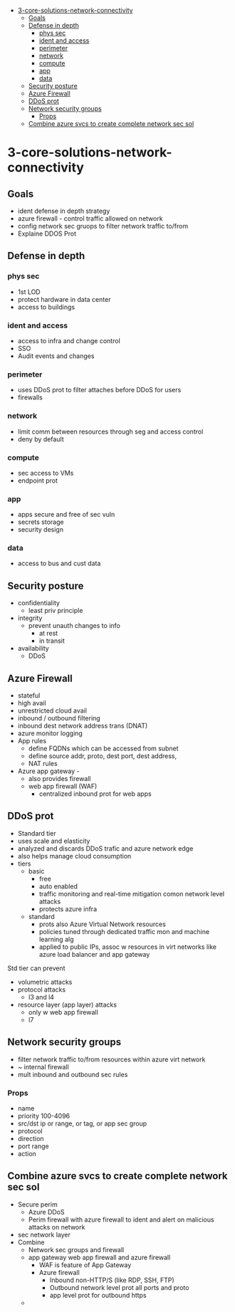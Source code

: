 - [3-core-solutions-network-connectivity](#3-core-solutions-network-connectivity)
  - [Goals](#goals)
  - [Defense in depth](#defense-in-depth)
    - [phys sec](#phys-sec)
    - [ident and access](#ident-and-access)
    - [perimeter](#perimeter)
    - [network](#network)
    - [compute](#compute)
    - [app](#app)
    - [data](#data)
  - [Security posture](#security-posture)
  - [Azure Firewall](#azure-firewall)
  - [DDoS prot](#ddos-prot)
  - [Network security groups](#network-security-groups)
    - [Props](#props)
  - [Combine azure svcs to create complete network sec sol](#combine-azure-svcs-to-create-complete-network-sec-sol)

# 3-core-solutions-network-connectivity

## Goals
* ident defense in depth strategy
* azure firewall - control traffic allowed on network
* config network sec gruops to filter network traffic to/from
* Explaine DDOS Prot

## Defense in depth
### phys sec
* 1st LOD
* protect hardware in data center
* access to buildings
### ident and access
* access to infra and change control
* SSO
* Audit events and changes
### perimeter
* uses DDoS prot to filter attaches before DDoS for users
* firewalls
### network
* limit comm between resources through seg and access control
* deny by default
### compute
* sec access to VMs
* endpoint prot
### app
* apps secure and free of sec vuln
* secrets storage
* security design
### data
* access to bus and cust data 

## Security posture
* confidentiality
  * least priv principle
* integrity
  * prevent unauth changes to info
    * at rest
    * in transit
* availability
  * DDoS


## Azure Firewall
* stateful
* high avail
* unrestricted cloud avail
* inbound / outbound filtering
* inbound dest network address trans (DNAT)
* azure monitor logging
* App rules
  * define FQDNs which can be accessed from subnet
  * define source addr, proto, dest port, dest address, 
  * NAT rules
* Azure app gateway - 
  * also provides firewall
  * web app firewall (WAF)
    * centralized inbound prot for web apps


## DDoS prot
* Standard tier 
* uses scale and elasticity 
* analyzed and discards DDoS trafic and azure network edge
* also helps manage cloud consumption
* tiers
  * basic
    * free
    * auto enabled
    * traffic monitoring and real-time mitigation comon network level attacks
    * protects azure infra
  * standard
    * prots also Azure Virtual Network resources
    * policies tuned through dedicated traffic mon and machine learning alg
    * applied to public IPs, assoc w resources in virt networks like azure load balancer and app gateway


Std tier can prevent
* volumetric attacks
* protocol attacks
  * l3 and l4
* resource layer (app layer) attacks
  * only w web app firewall
  * l7

## Network security groups
* filter network traffic to/from resources within azure virt network
* ~ internal firewall
* mult inbound and outbound sec rules

### Props
* name
* priority 100-4096
* src/dst ip or range, or tag, or app sec group
* protocol
* direction
* port range
* action

## Combine azure svcs to create complete network sec sol
* Secure perim
  * Azure DDoS
  * Perim firewall with azure firewall to ident and alert on malicious attacks on network
* sec network layer
* Combine
  * Network sec groups and firewall
  * app gateway web app firewall and azure firewall
    * WAF is feature of App Gateway
    * Azure firewall
      * Inbound non-HTTP/S (like RDP, SSH, FTP)
      * Outbound network level prot all ports and proto
      * app level prot for outbound https
  * 